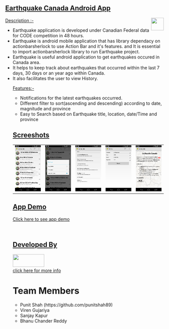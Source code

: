 
<h2><u>Earthquake Canada Android App</u></marquee></h2><img src="https://raw.githubusercontent.com/punitshah89/EarthquakeCanada/develop/EarthquakeCanada/assets/canada.png" height="40" width="40" align="right" /> 
<p><u>Description :-</u>
<ul>
  <li>Earthquake application is developed under Canadian Federal data for CODE competition in 48 hours.</li>
  <li>Earthquake is android mobile application that has library dependacy on actionbarsherlock to use Action Bar and it's features. and It is essential to import actionbarsherlock library to run Earthquake project.</li>
<li>Earthquake is useful android application to get earthquakes occured in Canada area.</li>
<li>It helps to keep track about earthquakes that occurred within the last 7 days, 30 days or an year ago within Canada.</li>
<li>It also facilitates the user to view History.</li>
</p>
<p>
<u>Features:-</u>
<ul>
  <li>Notifications for the latest earthquakes occurred.</li>
  <li>Different filter to sort(ascending and descending) according to date, magnitude and province</li>
  <li>Easy to Search based on Earthquake title, location, date/Time and province</li>
</ul>
</p>
<p>
<u><h2> Screeshots</h2></u>
<table>
<tbody>
<tr>
<td><div class="separator" style="clear: both; text-align: center;">
<img border="0" src="https://raw.githubusercontent.com/punitshah89/EarthquakeCanada/develop/home_page.png"  /></div>
</td>
<td><div class="separator" style="clear: both; text-align: center;">
<img border="0"  src="https://raw.githubusercontent.com/punitshah89/EarthquakeCanada/develop/sort_by_option.png"  /></div>
</td>

<td><div class="separator" style="clear: both; text-align: center;">
<img border="0"  src="https://raw.githubusercontent.com/punitshah89/EarthquakeCanada/develop/settings.png" /></div>
</td>
<td><div class="separator" style="clear: both; text-align: center;">
<img border="0" src="https://raw.githubusercontent.com/punitshah89/EarthquakeCanada/develop/history_filter_option.png" /></div>
</td>
<td><div class="separator" style="clear: both; text-align: center;">
<img border="0" src="https://raw.githubusercontent.com/punitshah89/EarthquakeCanada/develop/about.png" /></div>
</td>
</tr>
</tbody>
</table>
</p>
<p>
<u><h2> <a href="https://www.youtube.com/watch?v=bCfE-33WKH0&list=UUy5Xa0S1V15ZByaugGrJ76w">App Demo</a></h2></u>
<a href="https://www.youtube.com/watch?v=bCfE-33WKH0&list=UUy5Xa0S1V15ZByaugGrJ76w">Click here to see app demo </a>
</p>
<br />
<p><u><h2> Developed By </h2></u></p>
<p>
<a href="https://canadianopendataexperience.com/teams/quadriga">
<img src="https://raw.githubusercontent.com/punitshah89/EarthquakeCanada/develop/EarthquakeCanada/assets/Quadgriga.png" height="40" width ="100"/> 
<br />
click here for more info</a>
</p>

Team Members
================
<ul>
  <li>Punit Shah (https://github.com/punitshah89)</li>
  <li>Viren Gujariya</li>
  <li>Sanjay Kapur</li>
  <li>Bhanu Chander Reddy</li>
</ul>
</div>
